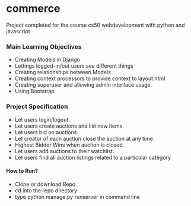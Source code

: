 # commerce
Project completed for the course cs50 webdevelopment with python and javascript

### Main Learning Objectives
* Creating Models in Django
* Lettings logged-in/out users see different things
* Creating relationships between Models
* Creating context processors to provide context to layout.html
* Creating superuser and allowing admin interface usage
* Using Bootstrap


### Project Specification
* Let users login/logout.
* Let users create auctions and list new items.
* Let users bid on auctions.
* Let creator of each auction close the auction at any time.
* Highest Bidder Wins when auction is closed.
* Let users add auctions to their watchlist.
* Let users find all auction listings related to a particular category

#### How to Run?
* Clone or download Repo
* cd into the repo directory
* type python manage.py runserver in command line
